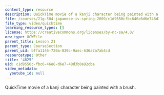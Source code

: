 ```yaml
---
content_type: resource
description: QuickTime movie of a kanji character being painted with a brush.
file: /courses/21g-504-japanese-iv-spring-2009/c1d9550cfbc646e8d6e748d3b0a92cba_4625.mov
file_type: video/quicktime
learning_resource_types: []
license: https://creativecommons.org/licenses/by-nc-sa/4.0/
ocw_type: OCWFile
parent_title: Lesson 21
parent_type: CourseSection
parent_uid: bffa1146-720a-039c-9aec-636a7a7ab4cd
resourcetype: Other
title: '4625'
uid: c1d9550c-fbc6-46e8-d6e7-48d3b0a92cba
video_metadata:
  youtube_id: null
---
```

QuickTime movie of a kanji character being painted with a brush.